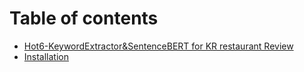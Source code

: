 # Table of contents

* [Hot6-KeywordExtractor&SentenceBERT for KR restaurant Review](README.md)
* [Installation](installation.md)

